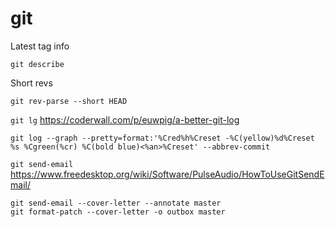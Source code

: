 # git
Latest tag info

    git describe

Short revs

    git rev-parse --short HEAD

`git lg` https://coderwall.com/p/euwpig/a-better-git-log

    git log --graph --pretty=format:'%Cred%h%Creset -%C(yellow)%d%Creset %s %Cgreen(%cr) %C(bold blue)<%an>%Creset' --abbrev-commit


`git send-email` https://www.freedesktop.org/wiki/Software/PulseAudio/HowToUseGitSendEmail/

    git send-email --cover-letter --annotate master
    git format-patch --cover-letter -o outbox master
